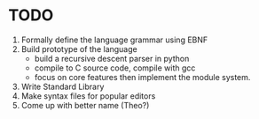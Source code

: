# TODO
1. Formally define the language grammar using EBNF
2. Build prototype of the language
	- build a recursive descent parser in python
	- compile to C source code, compile with gcc
    - focus on core features then implement the module system.
3. Write Standard Library
4. Make syntax files for popular editors
5. Come up with better name (Theo?)
